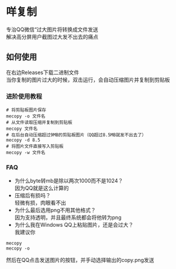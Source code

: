 # 咩复制
专治QQ微信“过大图片将转换成文件发送  
解决高分屏用户截图过大发不出去的痛点  
## 如何使用
在右边Releases下载二进制文件  
当你复制的图片过大的时候，双击运行，会自动压缩图片并复制到剪贴板
### 进阶使用教程
```
# 将剪贴板图片保存
mecopy -o 文件名
# 从文件读取压缩并复制到剪贴板
mecopy 文件名
# 在后台自动压缩超过9MB的剪贴板图片（QQ超过8.5MB就发不出去了）
mecopy -d 8.5
# 将图片文件直接写入剪贴板
mecopy -w 文件名
```
### FAQ
- 为什么byte转mb是除以两次1000而不是1024？  
因为QQ就是这么计算的
- 压缩后有损吗？  
轻微有损，肉眼看不出  
- 为什么最后选用png不用其他格式？  
因为支持透明，并且最终系统都会将他转为png  
- 为什么我在Windows QQ上粘贴图片，还是会过大？  
我建议你  
```
mecopy
mecopy -o
```
然后在QQ点击发送图片的按钮，并手动选择输出的copy.png发送